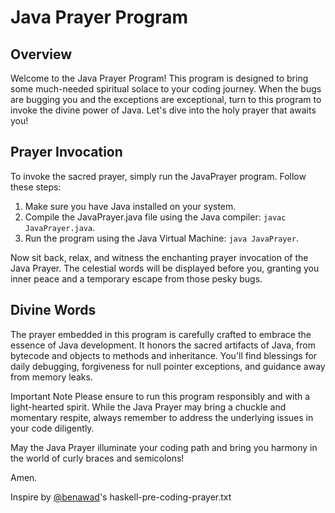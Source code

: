 # Java Prayer Program

## Overview

Welcome to the Java Prayer Program! This program is designed to bring some much-needed spiritual solace to your coding journey. When the bugs are bugging you and the exceptions are exceptional, turn to this program to invoke the divine power of Java. Let's dive into the holy prayer that awaits you!

## Prayer Invocation

To invoke the sacred prayer, simply run the JavaPrayer program. Follow these steps:

1. Make sure you have Java installed on your system.
2. Compile the JavaPrayer.java file using the Java compiler: `javac JavaPrayer.java`.
3. Run the program using the Java Virtual Machine: `java JavaPrayer`.

Now sit back, relax, and witness the enchanting prayer invocation of the Java Prayer. The celestial words will be displayed before you, granting you inner peace and a temporary escape from those pesky bugs.

## Divine Words

The prayer embedded in this program is carefully crafted to embrace the essence of Java development. It honors the sacred artifacts of Java, from bytecode and objects to methods and inheritance. You'll find blessings for daily debugging, forgiveness for null pointer exceptions, and guidance away from memory leaks.

Important Note
Please ensure to run this program responsibly and with a light-hearted spirit. While the Java Prayer may bring a chuckle and momentary respite, always remember to address the underlying issues in your code diligently.

May the Java Prayer illuminate your coding path and bring you harmony in the world of curly braces and semicolons!

Amen.

Inspire by [@benawad](https://github.com/benawad)'s haskell-pre-coding-prayer.txt
